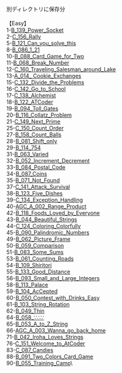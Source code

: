 別ディレクトリに保存分\
\
【Easy】\
1-[B_139_Power_Socket](https://github.com/shoko-h-s/AtCoder/blob/main/Problems/ABC/B/139_Power_Socket.py)\
2-[C_156_Rally](https://github.com/shoko-h-s/AtCoder/blob/main/Problems/ABC/C/156_Rally.py)\
5-[B_121_Can_you_solve_this](https://github.com/shoko-h-s/AtCoder/blob/main/Problems/ABC/B/121_Can_you_solve_this.py)\
8-[B_086_1_21](https://github.com/shoko-h-s/AtCoder/blob/main/Problems/ABC/B/086_1_21.py)\
10-[B_088_Card_Game_for_Two](https://github.com/shoko-h-s/AtCoder/blob/main/Problems/ABC/B/088_Card_Game_for_Two.py)\
11-[B_068_Break_Number](https://github.com/shoko-h-s/AtCoder/blob/main/Problems/ABC/B/068_Break_Number.py)\
12-[C_160_Traveling_Salesman_around_Lake](https://github.com/shoko-h-s/AtCoder/blob/main/Problems/ABC/C/160_Traveling_Salesman_around_Lake.py)\
13-[A_014_ Cookie_Exchanges
 ](https://github.com/shoko-h-s/AtCoder/blob/main/Problems/ABC/A/014_Cookie_Exchanges.py)\
15-[C_132_Divide_the_Problems](https://github.com/shoko-h-s/AtCoder/blob/main/Problems/ABC/C/132_Divide_the_Problems.py)\
16-[C_142_Go_to_School](https://github.com/shoko-h-s/AtCoder/blob/main/Problems/ABC/C/142_Go_to_School.py)\
17-[C_138_Alchemist](https://github.com/shoko-h-s/AtCoder/blob/main/Problems/ABC/C/138_Alchemist.py)\
18-[B_122_ATCoder](https://github.com/shoko-h-s/AtCoder/blob/main/Problems/ABC/B/122_ATCoder.py)\
19-[B_094_Toll_Gates](https://github.com/shoko-h-s/AtCoder/blob/main/Problems/ABC/B/094_Toll_Gates.py)\
20-[B_116_Collatz_Problem](https://github.com/shoko-h-s/AtCoder/blob/main/Problems/ABC/B/116_Collatz_Problem.py)\
21-[C_149_Next_Prime](https://github.com/shoko-h-s/AtCoder/blob/main/Problems/ABC/C/149_Next_Prime.py)\
25-[C_150_Count_Order](https://github.com/shoko-h-s/AtCoder/blob/main/Problems/ABC/C/150_Count_Order.py)\
27-[B_158_Count_Balls](https://github.com/shoko-h-s/AtCoder/blob/main/Problems/ABC/B/158_Count_Balls.py)\
28-[B_081_Shift_only](https://github.com/shoko-h-s/AtCoder/blob/main/Problems/ABC/B/081_Shift_only.py)\
29-[B_114_754](https://github.com/shoko-h-s/AtCoder/blob/main/Problems/ABC/B/114_754.py)\
31-[B_063_Varied](https://github.com/shoko-h-s/AtCoder/blob/main/Problems/ABC/B/063_Varied.py)\
32-[B_052_Increment_Decrement](https://github.com/shoko-h-s/AtCoder/blob/main/Problems/ABC/B/052_Increment_Decrement.py)\
33-[B_084_Postal_Code](https://github.com/shoko-h-s/AtCoder/blob/main/Problems/ABC/B/084_Postal_Code.py)\
34-[B_087_Coins](https://github.com/shoko-h-s/AtCoder/blob/main/Problems/ABC/B/087_Coins.py)\
35-[B_071_Not_Found](https://github.com/shoko-h-s/AtCoder/blob/main/Problems/ABC/B/071_Not_Found.py)\
37-[C_141_Attack_Survival](https://github.com/shoko-h-s/AtCoder/blob/main/Problems/ABC/C/141_Attack_Survival.py)\
38-[B_123_Five_Dishes](https://github.com/shoko-h-s/AtCoder/blob/main/Problems/ABC/B/123_Five_Dishes.py)\
39-[C_134_Exception_Handling](https://github.com/shoko-h-s/AtCoder/blob/main/Problems/ABC/C/134_Exception_Handling.py)\
40-[AGC_A_002_Range_Product](https://github.com/shoko-h-s/AtCoder/blob/main/Problems/AGC/A/002_Range_Product.py)\
42-[B_118_Foods_Loved_by_Everyone](https://github.com/shoko-h-s/AtCoder/blob/main/Problems/ABC/B/118_Foods_Loved_by_Everyone.py)\
43-[B_044_Beautiful_Strings](https://github.com/shoko-h-s/AtCoder/blob/main/Problems/ABC/B/044_Beautiful_Strings.py)\
44-[C_124_Coloring_Colorfully](https://github.com/shoko-h-s/AtCoder/blob/main/Problems/ABC/C/124_Coloring_Colorfully.py)\
45-[B_090_Palindromic_Numbers](https://github.com/shoko-h-s/AtCoder/blob/main/Problems/ABC/B/090_Palindromic_Numbers.py)\
49-[B_062_Picture_Frame](https://github.com/shoko-h-s/AtCoder/blob/main/Problems/ABC/B/062_Picture_Frame.py)\
50-[B_059_Comparison](https://github.com/shoko-h-s/AtCoder/blob/main/Problems/ABC/B/059_Comparison.py)\
51-[B_083_Some_Sums](https://github.com/shoko-h-s/AtCoder/blob/main/Problems/ABC/B/083_Some_Sums.py)\
53-[B_061_Counting_Roads](https://github.com/shoko-h-s/AtCoder/blob/main/Problems/ABC/B/061_Counting_Roads.py)\
54-[B_109_Shiritori](https://github.com/shoko-h-s/AtCoder/blob/main/Problems/ABC/B/109_Shiritori.py)\
55-[B_133_Good_Distance](https://github.com/shoko-h-s/AtCoder/blob/main/Problems/ABC/B/133_Good_Distance.py)\
56-[B_093_Small_and_Large_Integers](https://github.com/shoko-h-s/AtCoder/blob/main/Problems/ABC/B/093_Small_and_Large_Integers.py)\
58-[B_113_Palace](https://github.com/shoko-h-s/AtCoder/blob/main/Problems/ABC/B/113_Palace.py)\
59-[B_104_AcCepted](https://github.com/shoko-h-s/AtCoder/blob/main/Problems/ABC/B/104_AcCepted.py)\
60-[B_050_Contest_with_Drinks_Easy](https://github.com/shoko-h-s/AtCoder/blob/main/Problems/ABC/B/050_Contest_with_Drinks_Easy.py)\
61-[B_103_String_Rotation](https://github.com/shoko-h-s/AtCoder/blob/main/Problems/ABC/B/103_String_Rotation.py)\
62-[B_049_Thin](https://github.com/shoko-h-s/AtCoder/blob/main/Problems/ABC/B/049_Thin.py)\
64-[B_058_∵∴∵](https://github.com/shoko-h-s/AtCoder/blob/main/Problems/ABC/B/058.py)\
65-[B_053_A_to_Z_String](https://github.com/shoko-h-s/AtCoder/blob/main/Problems/ABC/B/053_A_to_Z_String.py)\
66-[AGC_A_003_Wanna_go_back_home](https://github.com/shoko-h-s/AtCoder/blob/main/Problems/AGC/A/003_Wanna_go_back_home.py)\
71-[B_042_Iroha_Loves_Strings](https://github.com/shoko-h-s/AtCoder/blob/main/Problems/ABC/B/042_Iroha_Loves_Strings.py)\
76-[C_151_Welcome_to_AtCoder](https://github.com/shoko-h-s/AtCoder/blob/main/Problems/ABC/C/151_Welcome_to_AtCoder.py)\
83-[C_087_Candies](https://github.com/shoko-h-s/AtCoder/blob/main/Problems/ABC/C/087_Candies.py)\
88-[B_091_Two_Colors_Card_Game](https://github.com/shoko-h-s/AtCoder/blob/main/Problems/ABC/B/091_Two_Colors_Card_Game.py)\
90-[B_055_Training_Camp](https://github.com/shoko-h-s/AtCoder/blob/main/Problems/ABC/B/055_Training_Camp.py)\
